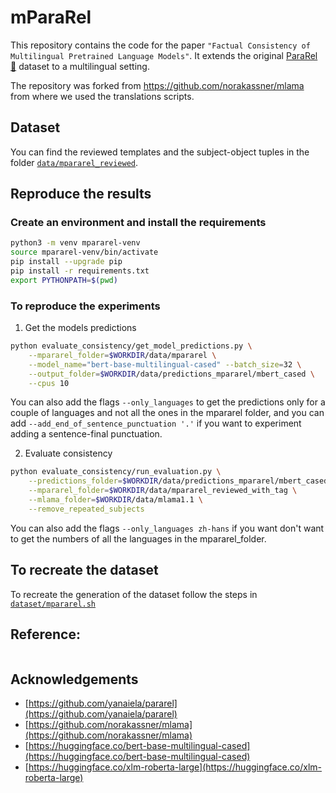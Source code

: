 # mParaRel

This repository contains the code for the paper `"Factual Consistency of Multilingual Pretrained Language Models"`.
It extends the original [ParaRel 🤘](https://github.com/yanaiela/pararel) dataset to a multilingual setting.

The repository was forked from https://github.com/norakassner/mlama from where we used the translations scripts. 

## Dataset

You can find the reviewed templates and the subject-object tuples in the folder [`data/mpararel_reviewed`](https://github.com/coastalcph/mpararel/tree/master/data).

## Reproduce the results

### Create an environment and install the requirements

```bash
python3 -m venv mpararel-venv
source mpararel-venv/bin/activate
pip install --upgrade pip
pip install -r requirements.txt
export PYTHONPATH=$(pwd)
```

### To reproduce the experiments

1. Get the models predictions
```bash
python evaluate_consistency/get_model_predictions.py \
    --mpararel_folder=$WORKDIR/data/mpararel \
    --model_name="bert-base-multilingual-cased" --batch_size=32 \
    --output_folder=$WORKDIR/data/predictions_mpararel/mbert_cased \
    --cpus 10
```
You can also add the flags `--only_languages` to get the predictions only for a couple of languages and not all the ones in the mpararel folder, and you can add `--add_end_of_sentence_punctuation '.'` if you want to experiment adding a sentence-final punctuation.

2. Evaluate consistency
```bash
python evaluate_consistency/run_evaluation.py \
    --predictions_folder=$WORKDIR/data/predictions_mpararel/mbert_cased \
    --mpararel_folder=$WORKDIR/data/mpararel_reviewed_with_tag \
    --mlama_folder=$WORKDIR/data/mlama1.1 \
    --remove_repeated_subjects
```
You can also add the flags `--only_languages zh-hans` if you want don't want to get the numbers of all the languages in the mpararel_folder.

## To recreate the dataset

To recreate the generation of the dataset follow the steps in [`dataset/mpararel.sh`](https://github.com/coastalcph/mpararel/blob/master/dataset/mpararel.sh)

## Reference:

```bibtex
```

## Acknowledgements

* [https://github.com/yanaiela/pararel](https://github.com/yanaiela/pararel)
* [https://github.com/norakassner/mlama](https://github.com/norakassner/mlama)
* [https://huggingface.co/bert-base-multilingual-cased](https://huggingface.co/bert-base-multilingual-cased)
* [https://huggingface.co/xlm-roberta-large](https://huggingface.co/xlm-roberta-large)
